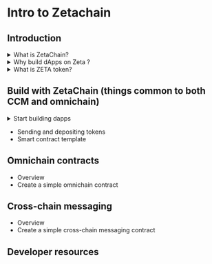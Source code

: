 # Intro to Zetachain


## Introduction

<details>
<summary>What is ZetaChain?</summary>
<br>
ZetaChain is the foundational, chain-agnostic backbone of the decentralized internet. It acts as a convergence point for various blockchains, including Ethereum and Bitcoin. ZetaChain enables omnichain functionality, supporting generic smart contracts and seamless messaging between different blockchains. By addressing the challenges of cross-chain interactions, it opens up the crypto and global financial ecosystem to a broader audience. ZetaChain envisions a fluid, multi-chain crypto ecosystem where users and developers can easily navigate and leverage the unique advantages of different blockchains for payments, DeFi, gaming, art, and more.
At its core, ZetaChain is a public omnichain blockchain that supports real, native cross-blockchain transactions with a complete toolkit for cross-chain messaging and general Omnichain Smart Contracts.
</details>

<details>
<summary>Why build dApps on Zeta ?</summary>
<br>

1. Decentralized and public
ZetaChain is a decentralized and public blockchain network. It is built on the Cosmos SDK and Tendermint Consensus. Unlike many cross-chain solutions that rely on centralized trust models prone to exploits and hacks, ZetaChain operates as a Proof-of-Stake blockchain. This means that all transactions and activities on the platform, including cross-chain transactions, are fully transparent, verifiable, and operate in a trust-minimized manner.

2. Hyper-connected nodes
ZetaChain's nodes have observers that monitor transactions on every connected chain. Through ZetaChain's TSS architecture, the network can sign and verify transactions on each connected chain, similar to how a wallet operates. These hyper-connected nodes provide a seamless omnichain environment, allowing developers to build novel and powerful cross-chain applications.

3. Omnichain smart contracts
ZetaChain supports the native deployment of smart contracts that can read from and write to connected chains. It is the only public blockchain that offers this capability, opening up new possibilities for app development.

4. Cross-chain message passing
Developers can easily pass messages (data and value) between chains and layers using simple function calls. By leveraging message passing, dApp developers can create robust cross-chain applications by implementing a few functions within their existing smart contracts.

5. Managed external assets
ZetaChain's network and dApps built on top of it can manage assets and vaults of externally connected chains. This allows for the management of assets on any chain, similar to how a smart contract on a single chain manages assets. As a result, a dApp on ZetaChain can orchestrate and bring smart contract logic to any connected chain, including non-smart-contract chains like Bitcoin.
</details>


<details>
<summary>What is ZETA token?</summary>
<br>
ZetaChain's coin, ZETA, serves multiple purposes within the ZetaChain ecosystem.
  
- ZETA is used as gas for ZetaChain’s omnichain smart contracts layer and internal transactions. With transactions like EIP 1559, some ZETA is burned over time.

- ZETA is used in core pools that the protocol uses to exchange for external ZRC-20 gas assets to pay for and write outbound transactions to external chains. ZRC-20 is a token standard integrated into ZetaChain's omnichain smart contract platform. At a high-level, ZRC-20 tokens are an extension of the standard ERC-20 tokens found in the Ethereum ecosystem, ZRC-20 tokens have the added ability to manage assets on all ZetaChain-connected chains. 

- ZETA is used as a cross-chain intermediary asset through messaging. When a cross-chain message is sent, a dApp/user attaches ZETA in his message to represent value and to pay for all gas and transaction fees in a single bundle. ZETA is also exchanged on the core pools to pay for outbound gas.
  
- Users can conveniently pay for ZetaChain's cross-chain service and gas fees on the destination chain using ZETA in a single step or bundle.
</details>

## Build with ZetaChain (things common to both CCM and omnichain)
<details>
<summary> Start building dapps </summary>


ZetaChain is a Proof of Stake (PoS) blockchain developed using the Cosmos SDK and Tendermint Core consensus engine. This design choice allows ZetaChain to benefit from fast block times and instant finality.

ZetaChain includes an Ethereum Virtual Machine (EVM) compatible execution layer called zEVM. In addition to supporting all EVM features and standard interactions (such as contract creation, contract interaction, and contract composition), zEVM offers two unique capabilities:

- Contracts on zEVM can be called from external chains.
- Contracts on zEVM can generate outbound transactions on external chains.

These two features make zEVM a versatile programmable platform, enabling cross-chain transactions that can modify states across different chains in a single step.

When developing on ZetaChain, you create zEVM contracts. While these contracts can be standard Solidity contracts, to fully utilize ZetaChain's capabilities, they should adhere to specific interfaces. These interfaces, unique to ZetaChain, facilitate interaction with externally connected blockchains.

ZetaChain provides two methods for developing dApps: omnichain contracts and cross-chain message passing.

</details>

- Sending and depositing tokens
- Smart contract template

## Omnichain contracts
- Overview
- Create a simple omnichain contract
  
## Cross-chain messaging
- Overview
- Create a simple cross-chain messaging contract

## Developer resources




